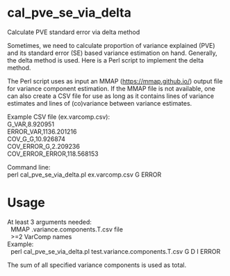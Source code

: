 # cal_pve_se_via_delta
Calculate PVE standard error via delta method

Sometimes, we need to calculate proportion of variance explained (PVE) and its standard error (SE) based variance estimation on hand. Generally, the delta method is used. Here is a Perl script to implement the delta method.

The Perl script uses as input an MMAP (https://mmap.github.io/) output file for variance component estimation. If the MMAP file is not available, one can also create a CSV file for use as long as it contains lines of variance estimates and lines of (co)variance between variance estimates. 

Example CSV file (ex.varcomp.csv):  
G_VAR,8.920951  
ERROR_VAR,1136.201216  
COV_G_G,10.926874  
COV_ERROR_G,2.209236  
COV_ERROR_ERROR,118.568153  

Command line:  
perl cal_pve_se_via_delta.pl ex.varcomp.csv G ERROR  

# Usage  
At least 3 arguments needed:  
&nbsp;&nbsp;MMAP .variance.components.T.csv file  
&nbsp;&nbsp;>=2 VarComp names  
Example:  
&nbsp;&nbsp;perl cal_pve_se_via_delta.pl test.variance.components.T.csv G D I ERROR  

The sum of all specified variance components is used as total. 


